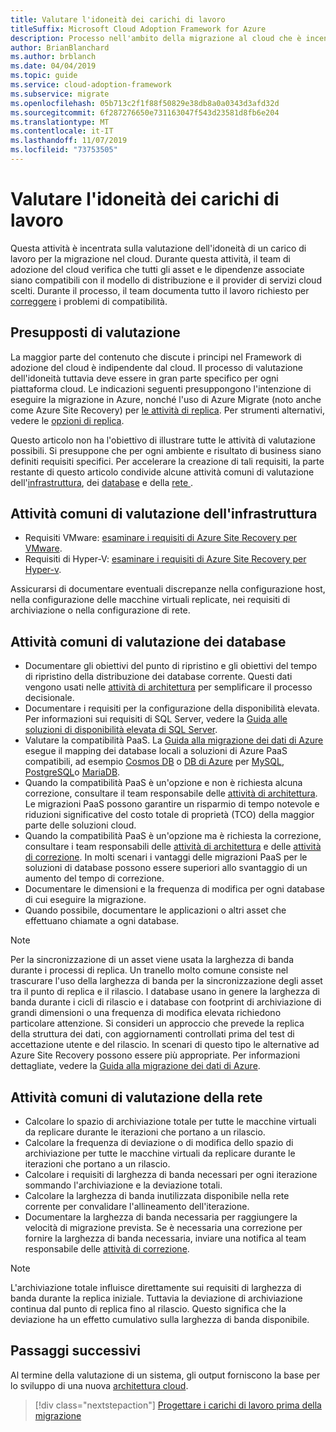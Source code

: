 ```yaml
---
title: Valutare l'idoneità dei carichi di lavoro
titleSuffix: Microsoft Cloud Adoption Framework for Azure
description: Processo nell'ambito della migrazione al cloud che è incentrato sulle attività di migrazione dei carichi di lavoro nel cloud.
author: BrianBlanchard
ms.author: brblanch
ms.date: 04/04/2019
ms.topic: guide
ms.service: cloud-adoption-framework
ms.subservice: migrate
ms.openlocfilehash: 05b713c2f1f88f50829e38db8a0a0343d3afd32d
ms.sourcegitcommit: 6f287276650e731163047f543d23581d8fb6e204
ms.translationtype: MT
ms.contentlocale: it-IT
ms.lasthandoff: 11/07/2019
ms.locfileid: "73753505"
---
```

# <a name="evaluate-workload-readiness"></a>Valutare l'idoneità dei carichi di lavoro

Questa attività è incentrata sulla valutazione dell'idoneità di un carico di lavoro per la migrazione nel cloud. Durante questa attività, il team di adozione del cloud verifica che tutti gli asset e le dipendenze associate siano compatibili con il modello di distribuzione e il provider di servizi cloud scelti. Durante il processo, il team documenta tutto il lavoro richiesto per [correggere](../migrate/remediate.md) i problemi di compatibilità.

## <a name="evaluation-assumptions"></a>Presupposti di valutazione

La maggior parte del contenuto che discute i principi nel Framework di adozione del cloud è indipendente dal cloud. Il processo di valutazione dell'idoneità tuttavia deve essere in gran parte specifico per ogni piattaforma cloud. Le indicazioni seguenti presuppongono l'intenzione di eseguire la migrazione in Azure, nonché l'uso di Azure Migrate (noto anche come Azure Site Recovery) per [le attività di replica](../migrate/replicate.md). Per strumenti alternativi, vedere le [opzioni di replica](../migrate/replicate-options.md).

Questo articolo non ha l'obiettivo di illustrare tutte le attività di valutazione possibili. Si presuppone che per ogni ambiente e risultato di business siano definiti requisiti specifici. Per accelerare la creazione di tali requisiti, la parte restante di questo articolo condivide alcune attività comuni di valutazione dell'[infrastruttura](#common-infrastructure-evaluation-activities), dei [database](#common-database-evaluation-activities) e della [rete ](#common-network-evaluation-activities).

## <a name="common-infrastructure-evaluation-activities"></a>Attività comuni di valutazione dell'infrastruttura

- Requisiti VMware: [esaminare i requisiti di Azure Site Recovery per VMware](https://docs.microsoft.com/azure/site-recovery/vmware-physical-azure-support-matrix).
- Requisiti di Hyper-V: [esaminare i requisiti di Azure Site Recovery per Hyper-v](https://docs.microsoft.com/azure/site-recovery/hyper-v-azure-support-matrix).

Assicurarsi di documentare eventuali discrepanze nella configurazione host, nella configurazione delle macchine virtuali replicate, nei requisiti di archiviazione o nella configurazione di rete.

## <a name="common-database-evaluation-activities"></a>Attività comuni di valutazione dei database

- Documentare gli obiettivi del punto di ripristino e gli obiettivi del tempo di ripristino della distribuzione dei database corrente. Questi dati vengono usati nelle [attività di architettura](./architect.md) per semplificare il processo decisionale.
- Documentare i requisiti per la configurazione della disponibilità elevata. Per informazioni sui requisiti di SQL Server, vedere la [Guida alle soluzioni di disponibilità elevata di SQL Server](https://docs.microsoft.com/sql/sql-server/failover-clusters/high-availability-solutions-sql-server).
- Valutare la compatibilità PaaS. La [Guida alla migrazione dei dati di Azure](https://datamigration.microsoft.com) esegue il mapping dei database locali a soluzioni di Azure PaaS compatibili, ad esempio [Cosmos DB](https://docs.microsoft.com/azure/cosmos-db) o [DB di Azure](https://docs.microsoft.com/azure/sql-database) per [MySQL](https://docs.microsoft.com/azure/mysql), [PostgreSQL](https://docs.microsoft.com/azure/postgresql)o [MariaDB](https://docs.microsoft.com/azure/mariadb).
- Quando la compatibilità PaaS è un'opzione e non è richiesta alcuna correzione, consultare il team responsabile delle [attività di architettura](./architect.md). Le migrazioni PaaS possono garantire un risparmio di tempo notevole e riduzioni significative del costo totale di proprietà (TCO) della maggior parte delle soluzioni cloud.
- Quando la compatibilità PaaS è un'opzione ma è richiesta la correzione, consultare i team responsabili delle [attività di architettura](./architect.md) e delle [attività di correzione](../migrate/remediate.md). In molti scenari i vantaggi delle migrazioni PaaS per le soluzioni di database possono essere superiori allo svantaggio di un aumento del tempo di correzione.
- Documentare le dimensioni e la frequenza di modifica per ogni database di cui eseguire la migrazione.
- Quando possibile, documentare le applicazioni o altri asset che effettuano chiamate a ogni database.

> [!NOTE]
> Per la sincronizzazione di un asset viene usata la larghezza di banda durante i processi di replica. Un tranello molto comune consiste nel trascurare l'uso della larghezza di banda per la sincronizzazione degli asset tra il punto di replica e il rilascio. I database usano in genere la larghezza di banda durante i cicli di rilascio e i database con footprint di archiviazione di grandi dimensioni o una frequenza di modifica elevata richiedono particolare attenzione. Si consideri un approccio che prevede la replica della struttura dei dati, con aggiornamenti controllati prima del test di accettazione utente e del rilascio. In scenari di questo tipo le alternative ad Azure Site Recovery possono essere più appropriate. Per informazioni dettagliate, vedere la [Guida alla migrazione dei dati di Azure](https://datamigration.microsoft.com).

## <a name="common-network-evaluation-activities"></a>Attività comuni di valutazione della rete

- Calcolare lo spazio di archiviazione totale per tutte le macchine virtuali da replicare durante le iterazioni che portano a un rilascio.
- Calcolare la frequenza di deviazione o di modifica dello spazio di archiviazione per tutte le macchine virtuali da replicare durante le iterazioni che portano a un rilascio.
- Calcolare i requisiti di larghezza di banda necessari per ogni iterazione sommando l'archiviazione e la deviazione totali.
- Calcolare la larghezza di banda inutilizzata disponibile nella rete corrente per convalidare l'allineamento dell'iterazione.
- Documentare la larghezza di banda necessaria per raggiungere la velocità di migrazione prevista. Se è necessaria una correzione per fornire la larghezza di banda necessaria, inviare una notifica al team responsabile delle [attività di correzione](../migrate/remediate.md).

> [!NOTE]
> L'archiviazione totale influisce direttamente sui requisiti di larghezza di banda durante la replica iniziale. Tuttavia la deviazione di archiviazione continua dal punto di replica fino al rilascio. Questo significa che la deviazione ha un effetto cumulativo sulla larghezza di banda disponibile.

## <a name="next-steps"></a>Passaggi successivi

Al termine della valutazione di un sistema, gli output forniscono la base per lo sviluppo di una nuova [architettura cloud](./architect.md).

> [!div class="nextstepaction"]
> [Progettare i carichi di lavoro prima della migrazione](./architect.md)
